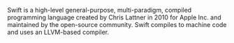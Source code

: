 Swift is a high-level general-purpose, multi-paradigm, compiled programming language created by Chris Lattner in 2010 for Apple Inc. and maintained by the open-source community. Swift compiles to machine code and uses an LLVM-based compiler.